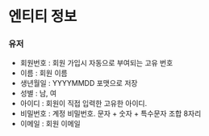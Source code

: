 # 엔티티 정보

### 유저

* 회원번호 : 회원 가입시 자동으로 부여되는 고유 번호
* 이름 : 회원 이름
* 생년월일 : YYYYMMDD 포맷으로 저장
* 성별 : 남, 여
* 아이디 : 회원이 직접 입력한 고유한 아이디.
* 비밀번호 : 계정 비밀번호. 문자 + 숫자 + 특수문자 조합 8자리
* 이메일 : 회원 이메일

